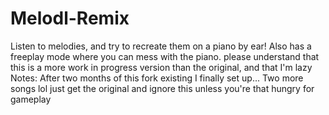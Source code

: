 # Melodl-Remix
Listen to melodies, and try to recreate them on a piano by ear! Also has a freeplay mode where you can mess with the piano. 
please understand that this is a more work in progress version than the original, and that I'm lazy
Notes:
After two months of this fork existing I finally set up... 
Two more songs lol just get the original and ignore this unless you're that hungry for gameplay
